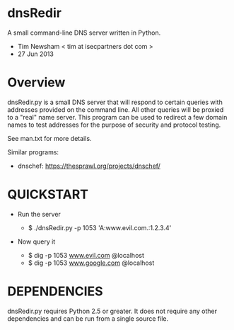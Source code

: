 dnsRedir
========
A small command-line DNS server written in Python.

- Tim Newsham < tim at isecpartners dot com >
- 27 Jun 2013


Overview
=======
dnsRedir.py is a small DNS server that will respond to certain
queries with addresses provided on the command line. All other
queries will be proxied to a "real" name server. This program
can be used to redirect a few domain names to test addresses for 
the purpose of security and protocol testing.

See man.txt for more details.

Similar programs:
* dnschef: https://thesprawl.org/projects/dnschef/


QUICKSTART
=======
- Run the server
  - $ ./dnsRedir.py -p 1053 'A:www\.evil\.com\.:1.2.3.4'

- Now query it
  - $ dig -p 1053 www.evil.com @localhost
  - $ dig -p 1053 www.google.com @localhost
    


DEPENDENCIES
=======
dnsRedir.py requires Python 2.5 or greater. It does not require
any other dependencies and can be run from a single source file.


